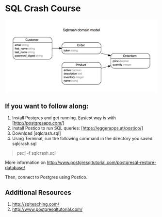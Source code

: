 # SQL Crash Course

![img](erd.png)

If you want to follow along:
---------

1. Install Postgres and get running. Easiest way is with [http://postgresapp.com/]
1. Install Postico to run SQL queries: [https://eggerapps.at/postico/]
1. Download [sqlcrash.sql]
1. Using Terminal, run the following command in the directory you saved
   sqlcrash.sql

> psql -f sqlcrash.sql

More information on http://www.postgresqltutorial.com/postgresql-restore-database/

Then, connect to Postgres using Postico.

Additional Resources
--------------------

1. http://sqlteaching.com/
1. http://www.postgresqltutorial.com/

